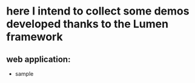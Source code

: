 # here I intend to collect some demos developed thanks to the Lumen framework
## web application:
* sample
